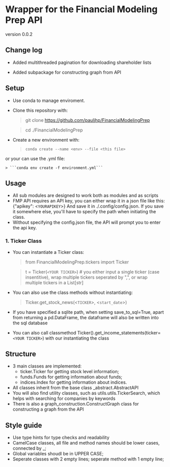 # Wrapper for the Financial Modeling Prep API

version 0.0.2

## Change log

- Added multithreaded pagination for downloading shareholder lists

- Added subpackage for constructing graph from API

## Setup
- Use conda to manage enviroment.

- Clone this repository with:

    > git clone https://github.com/pauljhp/FinancialModelingPrep
    
    > cd ./FinancialModelingPrep
    
- Create a new environment with:

    > ```conda create --name <env> --file <this file>```
    
or your can use the .yml file:

    > ```conda env create -f environment.yml```

## Usage

- All sub modules are designed to work both as modules and as scripts
- FMP API requires an API key, you can either wrap it in a json file like this: 
  {"apikey": <`YOURAPIKEY`>}
  And save it in ./.config/config.json.  If you save it somewhere else, you'll have to specify the path when initiating the class.
- Without specifying the config.json file, the API will prompt you to enter the api key.

### 1. Ticker Class

- You can instantiate a Ticker class:

  > from FinancialModelingPrep.tickers import Ticker
  >

  > t = Ticker(`<YOUR TICKER>`) # you either input a single ticker (case insentitive), wrap multiple tickers seperated by ",", or wrap multiple tickers in a List[str]

- You can also use the class methods without instantiating:
  > Ticker.get_stock_news(<`TICKER`>, <`start_date`>)

- If you have specified a sqlite path, when setting save_to_sql=True, apart from returning a pd.DataFrame, the dataframe will also be written into the sql database
- You can also call classmethod Ticker().get_income_statements(ticker=`<YOUR TICKER>`) with our instantiating the class

## Structure

- 3 main classes are implemented:
  - ticker.Ticker for getting stock level information;
  - funds.Funds for getting information about funds;
  - indices.Index for getting information about indices.
- All classes inherit from the base class _abstract.AbstractAPI
- You will also find utility classes, such as utils.utils.TickerSearch, which helps with searching for companies by keywords
- There is also a graph_construction.ConstructGraph class for constructing a graph from the API

## Style guide

- Use type hints for type checks and readability
- CamelCase classes, all file and method names should be lower cases, connected by \_;
- Global variables shoudl be in UPPER CASE;
- Seperate classes with 2 empty lines; seperate method with 1 empty line;
